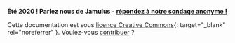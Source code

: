 

**Été 2020 ! Parlez nous de Jamulus - [répondez à notre sondage anonyme !](https://forms.gle/hSSjsxjWj2Pnp5kr7)**


Cette documentation est sous [licence Creative Commons](https://creativecommons.org/licenses/by-sa/4.0/deed.en){: target="_blank" rel="noreferrer" }. Voulez-vous [contribuer](Contribution) ?
